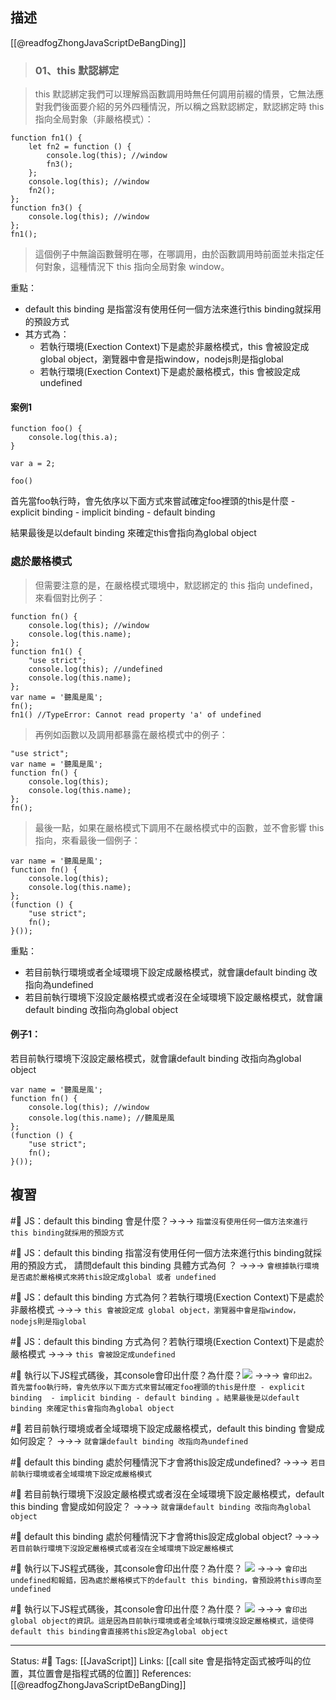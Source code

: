 ## 描述
[[@readfogZhongJavaScriptDeBangDing]]



> ### **01、this 默認綁定**

> this 默認綁定我們可以理解爲函數調用時無任何調用前綴的情景，它無法應對我們後面要介紹的另外四種情況，所以稱之爲默認綁定，默認綁定時 this 指向全局對象（非嚴格模式）：

```
function fn1() {
    let fn2 = function () {
        console.log(this); //window
        fn3();
    };
    console.log(this); //window
    fn2();
};
function fn3() {
    console.log(this); //window
};
fn1();
```

> 這個例子中無論函數聲明在哪，在哪調用，由於函數調用時前面並未指定任何對象，這種情況下 this 指向全局對象 window。


重點：
- default this binding 是指當沒有使用任何一個方法來進行this binding就採用的預設方式
- 其方式為：
	- 若執行環境(Exection Context)下是處於非嚴格模式，this 會被設定成 global object，瀏覽器中會是指window，nodejs則是指global
	- 若執行環境(Exection Context)下是處於嚴格模式，this 會被設定成undefined


#### 案例1
```
function foo() {
	console.log(this.a);
}

var a = 2;

foo()
```

首先當foo執行時，會先依序以下面方式來嘗試確定foo裡頭的this是什麼
	- explicit binding 
	- implicit binding
	- default binding 

結果最後是以default binding 來確定this會指向為global object



### 處於嚴格模式

> 但需要注意的是，在嚴格模式環境中，默認綁定的 this 指向 undefined，來看個對比例子：
```
function fn() {
    console.log(this); //window
    console.log(this.name);
};
function fn1() {
    "use strict";
    console.log(this); //undefined
    console.log(this.name);
};
var name = '聽風是風';
fn(); 
fn1() //TypeError: Cannot read property 'a' of undefined
```

> 再例如函數以及調用都暴露在嚴格模式中的例子：
```
"use strict";
var name = '聽風是風';
function fn() {
    console.log(this); 
    console.log(this.name);
};
fn();
```

>最後一點，如果在嚴格模式下調用不在嚴格模式中的函數，並不會影響 this 指向，來看最後一個例子：
```
var name = '聽風是風';
function fn() {
    console.log(this); 
    console.log(this.name); 
};
(function () {
    "use strict";
    fn();
}());
```

重點：
- 若目前執行環境或者全域環境下設定成嚴格模式，就會讓default binding 改指向為undefined
- 若目前執行環境下沒設定嚴格模式或者沒在全域環境下設定嚴格模式，就會讓default binding 改指向為global object

#### 例子1：



若目前執行環境下沒設定嚴格模式，就會讓default binding 改指向為global object
```
var name = '聽風是風';
function fn() {
    console.log(this); //window
    console.log(this.name); //聽風是風
};
(function () {
    "use strict";
    fn();
}());
```

## 複習

#🧠 JS：default this binding  會是什麼？->->-> `指當沒有使用任何一個方法來進行this binding就採用的預設方式`
<!--SR:!2023-02-15,78,248-->

#🧠 JS：default this binding 指當沒有使用任何一個方法來進行this binding就採用的預設方式， 請問default this binding  具體方式為何 ？ ->->-> `會根據執行環境是否處於嚴格模式來將this設定成global 或者 undefined`
<!--SR:!2022-12-20,40,228-->


#🧠 JS：default this binding  方式為何？若執行環境(Exection Context)下是處於非嚴格模式 ->->-> `this 會被設定成 global object，瀏覽器中會是指window，nodejs則是指global`
<!--SR:!2023-02-12,76,248-->

#🧠 JS：default this binding  方式為何？若執行環境(Exection Context)下是處於嚴格模式 ->->-> `this 會被設定成undefined`
<!--SR:!2023-01-22,66,250-->

#🧠 執行以下JS程式碼後，其console會印出什麼？為什麼？![](https://res.cloudinary.com/dqfxgtyoi/image/upload/v1665409945/blog/javascript/this-binding/default-this-binding-example1_xcvvzd.png) ->->-> `會印出2。 首先當foo執行時，會先依序以下面方式來嘗試確定foo裡頭的this是什麼 - explicit binding  - implicit binding - default binding 。結果最後是以default binding 來確定this會指向為global object`
<!--SR:!2023-02-22,81,248-->


#🧠 若目前執行環境或者全域環境下設定成嚴格模式，default this binding 會變成如何設定？ ->->-> `就會讓default binding 改指向為undefined`
<!--SR:!2023-02-14,78,248-->

#🧠 default this binding 處於何種情況下才會將this設定成undefined? ->->-> `若目前執行環境或者全域環境下設定成嚴格模式`
<!--SR:!2023-03-13,92,248-->

#🧠 若目前執行環境下沒設定嚴格模式或者沒在全域環境下設定嚴格模式，default this binding 會變成如何設定？ ->->-> `就會讓default binding 改指向為global object`
<!--SR:!2023-02-18,79,248-->

#🧠 default this binding 處於何種情況下才會將this設定成global object?  ->->-> `若目前執行環境下沒設定嚴格模式或者沒在全域環境下設定嚴格模式`
<!--SR:!2023-02-03,74,250-->

#🧠 執行以下JS程式碼後，其console會印出什麼？為什麼？ ![](https://res.cloudinary.com/dqfxgtyoi/image/upload/v1665410534/blog/javascript/this-binding/strict-default-this-binding-example1_rqracf.png) ->->-> `會印出undefined和報錯，因為處於嚴格模式下的default this binding，會預設將this導向至undefined`
<!--SR:!2023-01-16,45,210-->

#🧠 執行以下JS程式碼後，其console會印出什麼？為什麼？ ![](https://res.cloudinary.com/dqfxgtyoi/image/upload/v1665410534/blog/javascript/this-binding/strict-default-this-binding-example2_fa4qff.png) ->->-> `會印出global object的資訊。這是因為目前執行環境或者全域執行環境沒設定嚴格模式，這使得default this binding會直接將this設定為global object`
<!--SR:!2023-04-08,110,248-->



---
Status: #🌱 
Tags:
[[JavaScript]]
Links:
[[call site 會是指特定函式被呼叫的位置，其位置會是指程式碼的位置]]
References:
[[@readfogZhongJavaScriptDeBangDing]]